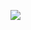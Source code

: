 
<!---
OhWonJu/OhWonJu is a ✨ special ✨ repository because its `README.md` (this file) appears on your GitHub profile.
You can click the Preview link to take a look at your changes.
--->

<a href="https://api.accredible.com/v1/frontend/credential_website_embed_image/certificate/37250940" target="_blank"><img src="https://img.shields.io/badge/-TensorFlow-#FF6F00?style=flat-square&logo=TensorFlow&logoColor=white"/></a>

